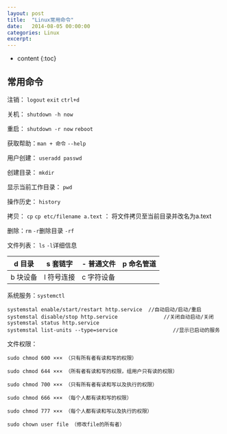 ```yaml
---
layout: post
title:  "Linux常用命令"
date:   2014-08-05 00:00:00
categories: Linux
excerpt: 
---
```


* content
{:toc}


## 常用命令

注销： `logout` `exit` `ctrl+d`

关机： `shutdown -h now`

重启： `shutdown -r now` `reboot`

获取帮助：`man + 命令` `--help`

用户创建： `useradd passwd`

创建目录： `mkdir`

显示当前工作目录： `pwd`

操作历史： `history`

拷贝： `cp`  `cp etc/filename a.text` ： 将文件拷贝至当前目录并改名为a.text

删除：`rm` `-r`删除目录 `-rf`

文件列表： `ls` `-l`详细信息

d 目录 | s 套链字 |- 普通文件 | p 命名管道
----|----|---|----
b 块设备 | l 符号连接 |c 字符设备 | 

系统服务：`systemctl`

````
systemstal enable/start/restart http.service  //自动启动/启动/重启
systemstal disable/stop http.service               //关闭自动启动/关闭
systemstal status http.service  
systemstal list-units --type=service                  //显示已启动的服务
````

文件权限：

````
sudo chmod 600 ××× （只有所有者有读和写的权限）

sudo chmod 644 ××× （所有者有读和写的权限，组用户只有读的权限）

sudo chmod 700 ××× （只有所有者有读和写以及执行的权限）

sudo chmod 666 ××× （每个人都有读和写的权限）

sudo chmod 777 ××× （每个人都有读和写以及执行的权限）

sudo chown user file （修改file的所有者）
````

